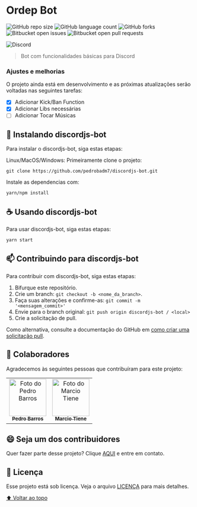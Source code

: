 
# Ordep Bot

<!---Esses são exemplos. Veja https://shields.io para outras pessoas ou para personalizar este conjunto de escudos. Você pode querer incluir dependências, status do projeto e informações de licença aqui--->

![GitHub repo size](https://img.shields.io/github/repo-size/iuricode/README-template?style=for-the-badge)
![GitHub language count](https://img.shields.io/github/languages/count/iuricode/README-template?style=for-the-badge)
![GitHub forks](https://img.shields.io/github/forks/iuricode/README-template?style=for-the-badge)
![Bitbucket open issues](https://img.shields.io/bitbucket/issues/iuricode/README-template?style=for-the-badge)
![Bitbucket open pull requests](https://img.shields.io/bitbucket/pr-raw/iuricode/README-template?style=for-the-badge)

<img src="discord.png" alt="Discord">

>Bot com funcionalidades básicas para Discord

### Ajustes e melhorias

O projeto ainda está em desenvolvimento e as próximas atualizações serão voltadas nas seguintes tarefas:

- [x] Adicionar Kick/Ban Function
- [x] Adicionar Libs necessárias
- [ ] Adicionar Tocar Músicas 

## 🚀 Instalando discordjs-bot

Para instalar o discordjs-bot, siga estas etapas:

Linux/MacOS/Windows:
Primeiramente clone o projeto:
```
git clone https://github.com/pedrobadm7/discordjs-bot.git
```
Instale as dependencias com:
```
yarn/npm install
```
## ☕ Usando discordjs-bot

Para usar discordjs-bot, siga estas etapas:

```
yarn start
```

## 📫 Contribuindo para discordjs-bot

Para contribuir com discordjs-bot, siga estas etapas:

1. Bifurque este repositório.
2. Crie um branch: `git checkout -b <nome_da_branch>`.
3. Faça suas alterações e confirme-as: `git commit -m '<mensagem_commit>'`
4. Envie para o branch original: `git push origin discordjs-bot / <local>`
5. Crie a solicitação de pull.

Como alternativa, consulte a documentação do GitHub em [como criar uma solicitação pull](https://help.github.com/en/github/collaborating-with-issues-and-pull-requests/creating-a-pull-request).

## 🤝 Colaboradores

Agradecemos às seguintes pessoas que contribuíram para este projeto:

<table>
  <tr>
    <td align="center">
      <a href="#">
        <img src="https://avatars.githubusercontent.com/pedrobadm7" width="100px;" alt="Foto do Pedro Barros"/><br>
        <sub>
          <b>Pedro Barros</b>
        </sub>
      </a>
    </td>
    <td align="center">
      <a href="#">
        <img src="https://avatars.githubusercontent.com/Marcio-Tiene" width="100px;" alt="Foto do Marcio Tiene"/><br>
        <sub>
          <b>Marcio Tiene</b>
        </sub>
      </a>
    </td>
  </tr>
</table>


## 😄 Seja um dos contribuidores<br>

Quer fazer parte desse projeto? Clique [AQUI](https://www.linkedin.com/in/pedrobadm/) e entre em contato.

## 📝 Licença

Esse projeto está sob licença. Veja o arquivo [LICENÇA](LICENSE.md) para mais detalhes.

[⬆ Voltar ao topo](#ordep-bot)<br>
